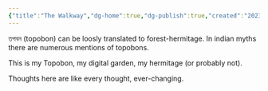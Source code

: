 ```yaml
---
{"title":"The Walkway","dg-home":true,"dg-publish":true,"created":"2023-01-02T21:30:15+06:00","updated":"2023-01-02T22:42:47+06:00","permalink":"/the-walkway/","tags":"gardenEntry","dgPassFrontmatter":true}
---
```


তপবন (topobon) can be loosly translated to forest-hermitage. In indian myths there are numerous mentions of topobons.

This is my Topobon, my digital garden, my hermitage (or probably not).

Thoughts here are like every thought, ever-changing.